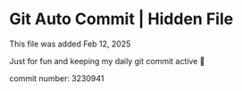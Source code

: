 # Git Auto Commit | Hidden File

This file was added Feb 12, 2025

Just for fun and keeping my daily git commit active 🤪

commit number: 3230941
